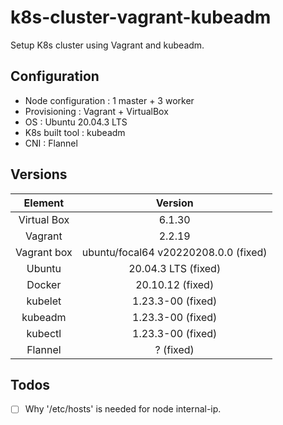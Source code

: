 k8s-cluster-vagrant-kubeadm
===========================

Setup K8s cluster using Vagrant and kubeadm.

Configuration
-------------
- Node configuration : 1 master + 3 worker
- Provisioning : Vagrant + VirtualBox
- OS : Ubuntu 20.04.3 LTS
- K8s built tool : kubeadm
- CNI : Flannel

Versions
--------
| Element| Version |
|:------:|:-------:|
| Virtual Box | 6.1.30 |
| Vagrant | 2.2.19 |
| Vagrant box | ubuntu/focal64 v20220208.0.0 (fixed) |
| Ubuntu | 20.04.3 LTS (fixed) |
| Docker | 20.10.12 (fixed) |
| kubelet | 1.23.3-00 (fixed) |
| kubeadm | 1.23.3-00 (fixed) |
| kubectl | 1.23.3-00 (fixed) |
| Flannel | ? (fixed) |

Todos
-----
- [ ] Why '/etc/hosts' is needed for node internal-ip.
